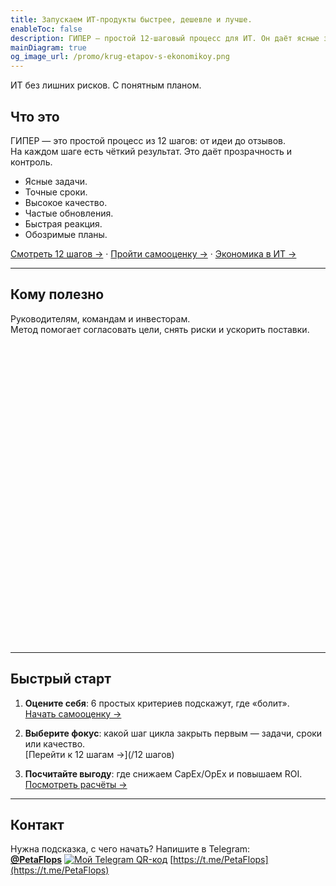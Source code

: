```yaml
---
title: Запускаем ИТ‑продукты быстрее, дешевле и лучше.
enableToc: false
description: ГИПЕР — простой 12‑шаговый процесс для ИТ. Он даёт ясные задачи, точные сроки и высокий стандарт качества.
mainDiagram: true
og_image_url: /promo/krug-etapov-s-ekonomikoy.png
---
```


ИТ без лишних рисков. С понятным планом.

## Что это

ГИПЕР — это простой процесс из 12 шагов: от идеи до отзывов.  
На каждом шаге есть чёткий результат. Это даёт прозрачность и контроль.

- Ясные задачи.  
- Точные сроки.  
- Высокое качество.  
- Частые обновления.  
- Быстрая реакция.  
- Обозримые планы.

[Смотреть 12 шагов →](/12%20шагов) · [Пройти самооценку →](/samodiagnostika) · [Экономика в ИТ →](/ekonomika-v-it)

---

## Кому полезно

Руководителям, командам и инвесторам.  
Метод помогает согласовать цели, снять риски и ускорить поставки.

<style>
        .label-icon {
            font-size: 48px;
            text-anchor: middle;
            dominant-baseline: middle;
        }
        .label-text {
            fill: white;
            font-size: 19px;
            text-anchor: middle;
            dominant-baseline: middle;
        }
</style>
<div style="height:480px">
  <svg id="main_diagram" width="100%" height="100%" preserveAspectRatio="xMidYMid meet"></svg>
</div>

---

## Быстрый старт

1. **Оцените себя**: 6 простых критериев подскажут, где «болит».  
   [Начать самооценку →](/самодиагностика)

2. **Выберите фокус**: какой шаг цикла закрыть первым — задачи, сроки или качество.  
   [Перейти к 12 шагам →](/12 шагов)

3. **Посчитайте выгоду**: где снижаем CapEx/OpEx и повышаем ROI.  
   [Посмотреть расчёты →](/ekonomika-v-it)

---

## Контакт

Нужна подсказка, с чего начать? Напишите в Telegram:  
[**@PetaFlops**](https://t.me/PetaFlops)
[![Мой Telegram QR-код](telegram_qrcode.png)](https://t.me/PetaFlops)
[https://t.me/PetaFlops](https://t.me/PetaFlops)

